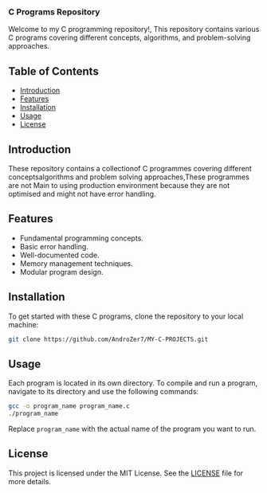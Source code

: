 ### C Programs Repository

Welcome to my C programming repository!, This repository contains various C programs covering different concepts, algorithms, and problem-solving approaches.

## Table of Contents

- [Introduction](#introduction)
- [Features](#features)
- [Installation](#installation)
- [Usage](#usage)
- [License](#license)

## Introduction

These repository contains a collectionof C programmes covering different conceptsalgorithms and problem solving approaches,These programmes are not Main to using production environment because they are not optimised and might not have error handling.

## Features

- Fundamental programming concepts.
- Basic error handling.
- Well-documented code.
- Memory management techniques.
- Modular program design.

## Installation

To get started with these C programs, clone the repository to your local machine:

```sh
git clone https://github.com/AndroZer7/MY-C-PROJECTS.git
```

## Usage

Each program is located in its own directory. To compile and run a program, navigate to its directory and use the following commands:

```sh
gcc -o program_name program_name.c
./program_name
```

Replace `program_name` with the actual name of the program you want to run.

## License

This project is licensed under the MIT License. See the [LICENSE](LICENSE) file for more details.
